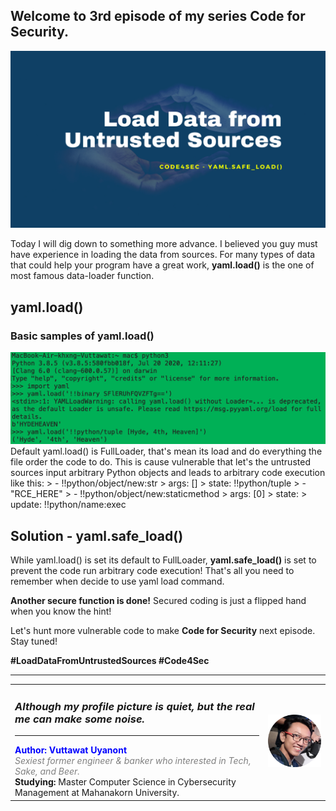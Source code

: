 ## Welcome to 3rd episode of my series **Code for Security**.  

<div align="center"> <img src="cover.png"/> </div>  
  
Today I will dig down to something more advance. I believed you guy must have experience in loading the data from sources. For many types of data that could help your program have a great work, **yaml.load()** is the one of most famous data-loader function.  
  
## yaml.load()
### Basic samples of yaml.load()  
<div align="center"> <img src="yaml.png"/> </div> 
Default yaml.load() is FullLoader, that's mean its load and do everything the file order the code to do. This is cause vulnerable that let's the untrusted sources input arbitrary Python objects and leads to arbitrary code execution like this:  
> - !!python/object/new:str
>     args: []
>     state: !!python/tuple
>     - "RCE_HERE"
>     - !!python/object/new:staticmethod
>       args: [0]
>       state:
>         update: !!python/name:exec
  
## Solution - yaml.safe_load()
While yaml.load() is set its default to FullLoader, **yaml.safe_load()** is set to prevent the code run arbitrary code execution! That's all you need to remember when decide to use yaml load command.
  
**Another secure function is done!** Secured coding is just a flipped hand when you know the hint!

Let's hunt more vulnerable code to make **Code for Security** next episode. Stay tuned!  
  
**#LoadDataFromUntrustedSources #Code4Sec**  
  
______________________________
<table border="0">
 <tr>
   <td> <h3><i>Although my profile picture is quiet, but the real me can make some noise.</i></h3>
      <hr>
      <b><font color="Blue"> Author: Vuttawat Uyanont </font></b>  <br>
      <font color="grey"><i>Sexiest former engineer & banker who interested in Tech, Sake, and Beer.</i></font>  <br>
      <b>Studying:</b> Master Computer Science in Cybersecurity Management at Mahanakorn University.  <br> </td>  
   <td><img src="Author.png" width="150"/></td>  
 </tr>
</table>
  
